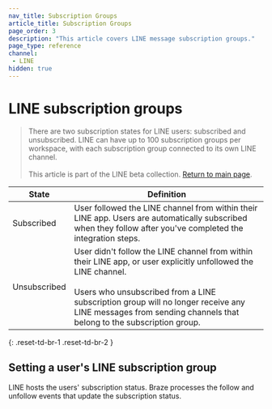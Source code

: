 ```yaml
---
nav_title: Subscription Groups
article_title: Subscription Groups
page_order: 3
description: "This article covers LINE message subscription groups."
page_type: reference
channel:
 - LINE
hidden: true
---
```


# LINE subscription groups

> There are two subscription states for LINE users: subscribed and unsubscribed. LINE can have up to 100 subscription groups per workspace, with each subscription group connected to its own LINE channel.<br><br>This article is part of the LINE beta collection. [Return to main page](https://www.braze.com/docs/line/).

| State | Definition |
| --- | --- |
| Subscribed | User followed the LINE channel from within their LINE app. Users are automatically subscribed when they follow after you've completed the integration steps. |
| Unsubscribed | User didn't follow the LINE channel from within their LINE app, or user explicitly unfollowed the LINE channel. <br><br> Users who unsubscribed from a LINE subscription group will no longer receive any LINE messages from sending channels that belong to the subscription group. |
{: .reset-td-br-1 .reset-td-br-2 }

## Setting a user's LINE subscription group

LINE hosts the users' subscription status. Braze processes the follow and unfollow events that update the subscription status.